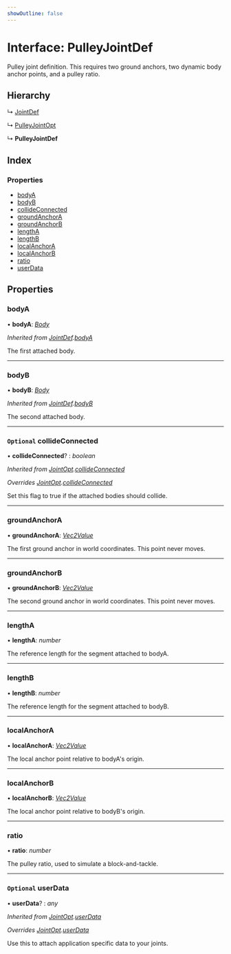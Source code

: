 ```yaml
---
showOutline: false
---
```


# Interface: PulleyJointDef

Pulley joint definition. This requires two ground anchors, two dynamic body
anchor points, and a pulley ratio.

## Hierarchy

  ↳ [JointDef](/api/interfaces/jointdef)

  ↳ [PulleyJointOpt](/api/interfaces/pulleyjointopt)

  ↳ **PulleyJointDef**

## Index

### Properties

* [bodyA](/api/interfaces/pulleyjointdef#bodya)
* [bodyB](/api/interfaces/pulleyjointdef#bodyb)
* [collideConnected](/api/interfaces/pulleyjointdef#optional-collideconnected)
* [groundAnchorA](/api/interfaces/pulleyjointdef#groundanchora)
* [groundAnchorB](/api/interfaces/pulleyjointdef#groundanchorb)
* [lengthA](/api/interfaces/pulleyjointdef#lengtha)
* [lengthB](/api/interfaces/pulleyjointdef#lengthb)
* [localAnchorA](/api/interfaces/pulleyjointdef#localanchora)
* [localAnchorB](/api/interfaces/pulleyjointdef#localanchorb)
* [ratio](/api/interfaces/pulleyjointdef#ratio)
* [userData](/api/interfaces/pulleyjointdef#optional-userdata)

## Properties

###  bodyA

• **bodyA**: *[Body](/api/classes/body)*

*Inherited from [JointDef](/api/interfaces/jointdef).[bodyA](/api/interfaces/jointdef#bodya)*

The first attached body.

___

###  bodyB

• **bodyB**: *[Body](/api/classes/body)*

*Inherited from [JointDef](/api/interfaces/jointdef).[bodyB](/api/interfaces/jointdef#bodyb)*

The second attached body.

___

### `Optional` collideConnected

• **collideConnected**? : *boolean*

*Inherited from [JointOpt](/api/interfaces/jointopt).[collideConnected](/api/interfaces/jointopt#optional-collideconnected)*

*Overrides [JointOpt](/api/interfaces/jointopt).[collideConnected](/api/interfaces/jointopt#optional-collideconnected)*

Set this flag to true if the attached bodies
should collide.

___

###  groundAnchorA

• **groundAnchorA**: *[Vec2Value](/api/interfaces/vec2value)*

The first ground anchor in world coordinates. This point never moves.

___

###  groundAnchorB

• **groundAnchorB**: *[Vec2Value](/api/interfaces/vec2value)*

The second ground anchor in world coordinates. This point never moves.

___

###  lengthA

• **lengthA**: *number*

The reference length for the segment attached to bodyA.

___

###  lengthB

• **lengthB**: *number*

The reference length for the segment attached to bodyB.

___

###  localAnchorA

• **localAnchorA**: *[Vec2Value](/api/interfaces/vec2value)*

The local anchor point relative to bodyA's origin.

___

###  localAnchorB

• **localAnchorB**: *[Vec2Value](/api/interfaces/vec2value)*

The local anchor point relative to bodyB's origin.

___

###  ratio

• **ratio**: *number*

The pulley ratio, used to simulate a block-and-tackle.

___

### `Optional` userData

• **userData**? : *any*

*Inherited from [JointOpt](/api/interfaces/jointopt).[userData](/api/interfaces/jointopt#optional-userdata)*

*Overrides [JointOpt](/api/interfaces/jointopt).[userData](/api/interfaces/jointopt#optional-userdata)*

Use this to attach application specific data to your joints.
